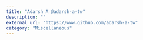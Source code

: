 ```yaml
---
title: "Adarsh A @adarsh-a-tw"
description: ""
external_url: "https://www.github.com/adarsh-a-tw"
category: "Miscellaneous"
---
```

